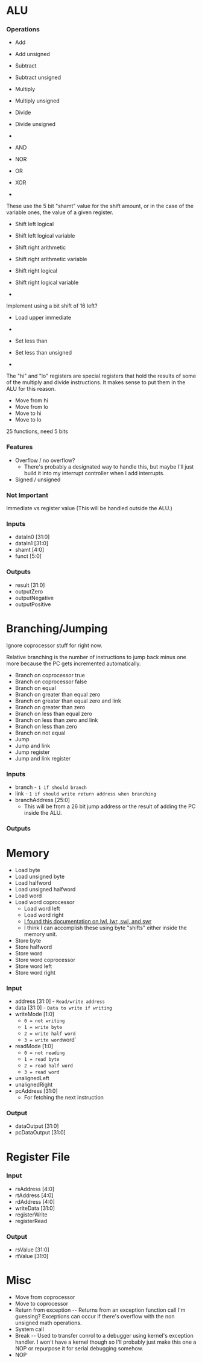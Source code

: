 # ALU

### Operations

- Add
- Add unsigned
- Subtract
- Subtract unsigned 
- Multiply
- Multiply unsigned
- Divide
- Divide unsigned

-

- AND
- NOR
- OR
- XOR

-

These use the 5 bit "shamt" value for the shift amount, or in the case of the variable ones, the value of a given register.

- Shift left logical
- Shift left logical variable
- Shift right arithmetic
- Shift right arithmetic variable
- Shift right logical
- Shift right logical variable

-

Implement using a bit shift of 16 left?

- Load upper immediate

-

- Set less than
- Set less than unsigned

-

The "hi" and "lo" registers are special registers that hold the results of some of the multiply and divide instructions. It makes sense to put them in the ALU for this reason.

- Move from hi
- Move from lo
- Move to hi
- Move to lo

25 functions, need 5 bits

### Features

- Overflow / no overflow?
	- There's probably a designated way to handle this, but maybe I'll just build it into my interrupt controller when I add interrupts.
- Signed / unsigned

### Not Important

Immediate vs register value (This will be handled outside the ALU.)

### Inputs

- dataIn0 [31:0]
- dataIn1 [31:0]
- shamt [4:0]
- funct [5:0]

### Outputs

- result [31:0]
- outputZero
- outputNegative
- outputPositive

# Branching/Jumping

Ignore coprocessor stuff for right now.

Relative branching is the number of instructions to jump back minus one more because the PC gets incremented automatically.

- Branch on coprocessor true
- Branch on coprocessor false
- Branch on equal
- Branch on greater than equal zero
- Branch on greater than equal zero and link
- Branch on greater than zero
- Branch on less than equal zero
- Branch on less than zero and link 
- Branch on less than zero
- Branch on not equal
- Jump
- Jump and link
- Jump register
- Jump and link register

### Inputs

- branch - `1 if should branch`
- link - `1 if should write return address when branching`
- branchAddress [25:0]
	- This will be from a 26 bit jump address or the result of adding the PC inside the ALU.

### Outputs



# Memory

- Load byte
- Load unsigned byte
- Load halfword
- Load unsigned halfword
- Load word
- Load word coprocessor
	- Load word left
	- Load word right
	- [I found this documentation on lwl, lwr, swl, and swr](https://www2.cs.duke.edu/courses/fall02/cps104/homework/lwswlr.html)
	- I think I can accomplish these using byte "shifts" either inside the memory unit.
- Store byte
- Store halfword
- Store word
- Store word coprocessor
- Store word left 
- Store word right

### Input

- address [31:0] - `Read/write address`
- data [31:0] - `Data to write if writing`
- writeMode [1:0] 
	- `0 = not writing`
	- `1 = write byte`
	- `2 = write half word`
	- `3 = write word`word`
- readMode [1:0] 
	- `0 = not reading`
	- `1 = read byte`
	- `2 = read half word`
	- `3 = read word`
- unalignedLeft
- unalignedRight
- pcAddress [31:0]
	- For fetching the next instruction

### Output

- dataOutput [31:0]
- pcDataOutput [31:0]

# Register File

### Input

- rsAddress [4:0]
- rtAddress [4:0]
- rdAddress [4:0]
- writeData [31:0]
- registerWrite
- registerRead

### Output

- rsValue [31:0]
- rtValue [31:0]

# Misc

- Move from coprocessor
- Move to coprocessor
- Return from exception -- Returns from an exception function call I'm guessing? Exceptions can occur if there's overflow with the non unsigned math operations.
- System call
- Break -- Used to transfer conrol to a debugger using kernel's exception handler. I won't have a kernel though so I'll probably just make this one a NOP or repurpose it for serial debugging somehow.
- NOP